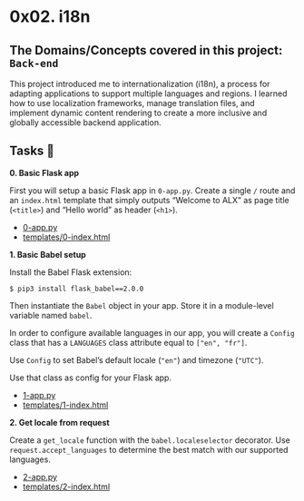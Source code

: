 # 0x02. i18n
## The Domains/Concepts covered in this project: `Back-end`


This project introduced me to internationalization (i18n), a process for adapting applications to support multiple languages and regions. I learned how to use localization frameworks, manage translation files, and implement dynamic content rendering to create a more inclusive and globally accessible backend application.

## Tasks :page_with_curl:

**0. Basic Flask app**

First you will setup a basic Flask app in `0-app.py`. Create a single `/` route and an `index.html` template that simply outputs “Welcome to ALX” as page title (`<title>`) and “Hello world” as header (`<h1>`).

  * [0-app.py](./0-app.py)
  * [templates/0-index.html](./templates/0-index.html)

**1. Basic Babel setup**

Install the Babel Flask extension:

```
$ pip3 install flask_babel==2.0.0
```

Then instantiate the `Babel` object in your app. Store it in a module-level variable named `babel`.

In order to configure available languages in our app, you will create a `Config` class that has a `LANGUAGES` class attribute equal to `["en", "fr"]`.

Use `Config` to set Babel’s default locale (`"en"`) and timezone (`"UTC"`).

Use that class as config for your Flask app.

  * [1-app.py](./1-app.py)
  * [templates/1-index.html](./templates/1-index.html)

**2. Get locale from request**

Create a `get_locale` function with the `babel.localeselector` decorator. Use `request.accept_languages` to determine the best match with our supported languages.

  * [2-app.py](./2-app.py)
  * [templates/2-index.html](./templates/2-index.html)
